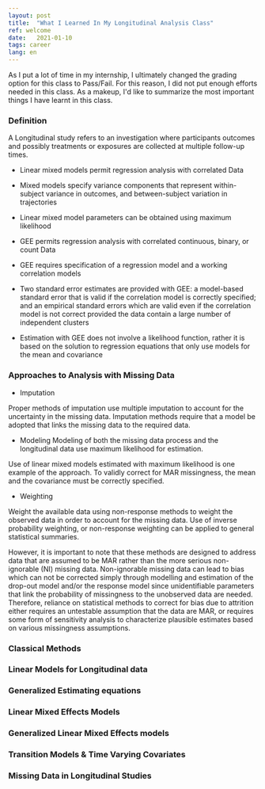 ```yaml
---
layout: post
title:  "What I Learned In My Longitudinal Analysis Class"
ref: welcome
date:   2021-01-10
tags: career
lang: en
---
```

As I put a lot of time in my internship, I ultimately changed the grading option for this class to Pass/Fail. For this reason, I did not put enough efforts needed in this class. As a makeup, I'd like to summarize the most important things I have learnt in this class.

### Definition
A Longitudinal study refers to an investigation where participants outcomes and possibly treatments or exposures are collected at multiple follow-up times.

+ Linear mixed models permit regression analysis with correlated Data

+ Mixed models specify variance components that represent within-subject variance in outcomes, and between-subject variation in trajectories

+ Linear mixed model parameters can be obtained using maximum likelihood

+ GEE permits regression analysis with correlated continuous, binary, or count Data

+ GEE requires specification of a regression model and a working correlation models

+ Two standard error estimates are provided with GEE: a model-based standard error that is valid if the correlation model is correctly specified; and an empirical standard errors which are valid even if the correlation model is not correct provided the data contain a large number of independent clusters

+ Estimation with GEE does not involve a  likelihood function, rather it is based on the solution to regression equations that only use models for the mean and covariance

### Approaches to Analysis with Missing Data

+ Imputation

Proper methods of imputation use multiple imputation to account for the uncertainty in the missing data. Imputation methods require that a model be adopted that links the missing data to the required data.

+ Modeling
Modeling of both the missing data process and the longitudinal data use maximum likelihood for estimation.

Use of linear mixed models estimated with maximum likelihood is one example of the approach.
To validly correct for MAR missingness, the mean and the covariance must be correctly specified.

+ Weighting

Weight the available data using non-response methods to weight the observed data in order to account for the missing data. Use of inverse probability weighting, or non-response weighting can be applied to general statistical summaries.

However, it is important to note that these methods are designed to address
data that are assumed to be MAR rather than the more serious non-ignorable
(NI) missing data. Non-ignorable missing data can lead to bias which can
not be corrected simply through modelling and estimation of the drop-out
model and/or the response model since unidentifiable parameters that link
the probability of missingness to the unobserved data are needed. Therefore,
reliance on statistical methods to correct for bias due to attrition either requires an untestable assumption that the data are MAR, or requires some
form of sensitivity analysis to characterize plausible estimates based on various missingness assumptions.

### Classical Methods

### Linear Models for Longitudinal data

### Generalized Estimating equations

### Linear Mixed Effects Models

### Generalized Linear Mixed Effects models

### Transition Models & Time Varying Covariates

### Missing Data in Longitudinal Studies
